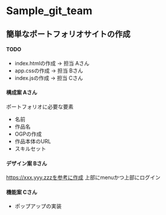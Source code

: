 # Sample_git_team

## 簡単なポートフォリオサイトの作成
#### TODO

* index.htmlの作成 -> 担当 Aさん
* app.cssの作成 -> 担当 Bさん
* index.jsの作成 -> 担当 Cさん

#### 構成案 Aさん
ポートフォリオに必要な要素
- 名前
- 作品名
- OGPの作成
- 作品本体のURL
- スキルセット
#### デザイン案 Bさん

https://xxx.yyy.zzzを参考に作成
上部にmenuかつ上部にログイン


#### 機能案 Cさん
* ポップアップの実装
